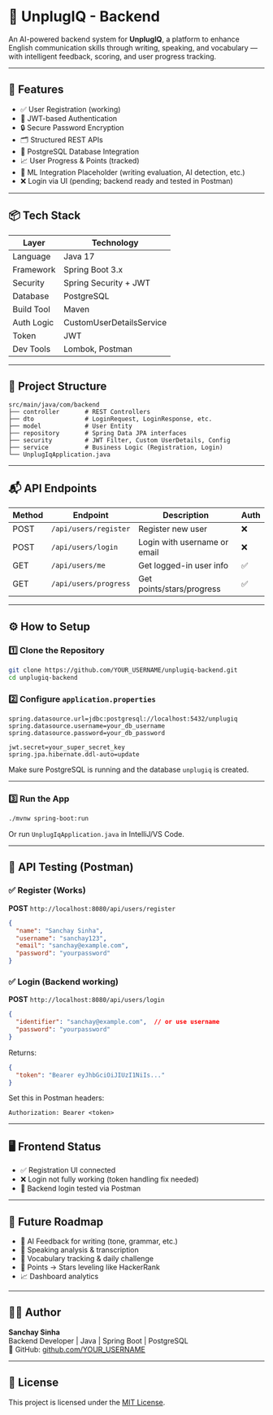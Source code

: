 # 🧠 UnplugIQ - Backend

An AI-powered backend system for **UnplugIQ**, a platform to enhance English communication skills through writing, speaking, and vocabulary — with intelligent feedback, scoring, and user progress tracking.

---

## 🚀 Features

- ✅ User Registration (working)
- 🔐 JWT-based Authentication
- 🔒 Secure Password Encryption
- 🗂️ Structured REST APIs
- 💾 PostgreSQL Database Integration
- 📈 User Progress & Points (tracked)
- 🧠 ML Integration Placeholder (writing evaluation, AI detection, etc.)
- ❌ Login via UI (pending; backend ready and tested in Postman)

---

## 📦 Tech Stack

| Layer         | Technology              |
|---------------|--------------------------|
| Language      | Java 17                  |
| Framework     | Spring Boot 3.x          |
| Security      | Spring Security + JWT    |
| Database      | PostgreSQL               |
| Build Tool    | Maven                    |
| Auth Logic    | CustomUserDetailsService |
| Token         | JWT                      |
| Dev Tools     | Lombok, Postman          |

---

## 📁 Project Structure

```
src/main/java/com/backend
├── controller       # REST Controllers
├── dto              # LoginRequest, LoginResponse, etc.
├── model            # User Entity
├── repository       # Spring Data JPA interfaces
├── security         # JWT Filter, Custom UserDetails, Config
├── service          # Business Logic (Registration, Login)
└── UnplugIqApplication.java
```

---

## 📬 API Endpoints

| Method | Endpoint                 | Description                       | Auth |
|--------|--------------------------|-----------------------------------|------|
| POST   | `/api/users/register`    | Register new user                 | ❌   |
| POST   | `/api/users/login`       | Login with username or email      | ❌   |
| GET    | `/api/users/me`          | Get logged-in user info           | ✅   |
| GET    | `/api/users/progress`    | Get points/stars/progress         | ✅   |

---

## ⚙️ How to Setup

### 1️⃣ Clone the Repository

```bash
git clone https://github.com/YOUR_USERNAME/unplugiq-backend.git
cd unplugiq-backend
```

### 2️⃣ Configure `application.properties`

```properties
spring.datasource.url=jdbc:postgresql://localhost:5432/unplugiq
spring.datasource.username=your_db_username
spring.datasource.password=your_db_password

jwt.secret=your_super_secret_key
spring.jpa.hibernate.ddl-auto=update
```

Make sure PostgreSQL is running and the database `unplugiq` is created.

---

### 3️⃣ Run the App

```bash
./mvnw spring-boot:run
```

Or run `UnplugIqApplication.java` in IntelliJ/VS Code.

---

## 🧪 API Testing (Postman)

### ✅ Register (Works)

**POST** `http://localhost:8080/api/users/register`

```json
{
  "name": "Sanchay Sinha",
  "username": "sanchay123",
  "email": "sanchay@example.com",
  "password": "yourpassword"
}
```

### ✅ Login (Backend working)

**POST** `http://localhost:8080/api/users/login`

```json
{
  "identifier": "sanchay@example.com",  // or use username
  "password": "yourpassword"
}
```

Returns:

```json
{
  "token": "Bearer eyJhbGciOiJIUzI1NiIs..."
}
```

Set this in Postman headers:

```
Authorization: Bearer <token>
```

---

## 🖥️ Frontend Status

- ✅ Registration UI connected
- ❌ Login not fully working (token handling fix needed)
- 🧪 Backend login tested via Postman

---

## 🧠 Future Roadmap

- 📌 AI Feedback for writing (tone, grammar, etc.)
- 📌 Speaking analysis & transcription
- 📌 Vocabulary tracking & daily challenge
- 🌟 Points → Stars leveling like HackerRank
- 📈 Dashboard analytics

---

## 🧑‍💻 Author

**Sanchay Sinha**  
Backend Developer | Java | Spring Boot | PostgreSQL  
🔗 GitHub: [github.com/YOUR_USERNAME](https://github.com/YOUR_USERNAME)

---

## 📄 License

This project is licensed under the [MIT License](./LICENSE).

